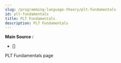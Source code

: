 ```yaml
---
slug: /programming-language-theory/plt-fundamentals
id: plt-fundamentals
title: PLT Fundamentals
description: PLT Fundamentals
---
```


**Main Source :**

- [] 

PLT Fundamentals page
